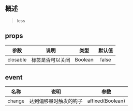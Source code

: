 ## 概述

> less

## props

|   参数   |       说明       |  类型   | 默认值 |
| :------: | :--------------: | :-----: | :----: |
| closable | 标签是否可以关闭 | Boolean | false  |

## event

|  名称  |          说明          |       参数       |
| :----: | :--------------------: | :--------------: |
| change | 达到偏移量时触发的钩子 | affixed(Boolean) |
